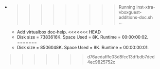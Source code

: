 * >>>>>>>>> Running inst-xtra-vboxguest-additions-doc.sh ...
  * Add virtualbox doc-help.
<<<<<<< HEAD
  * Disk size = 7383616K. Space Used = 8K. Runtime = 00:00:00:02.
=======
  * Disk size = 8506048K. Space Used = 8K. Runtime = 00:00:00:01.
>>>>>>> d76aedafffe03d8fcc13dfbdb7ded4ec9825752c
